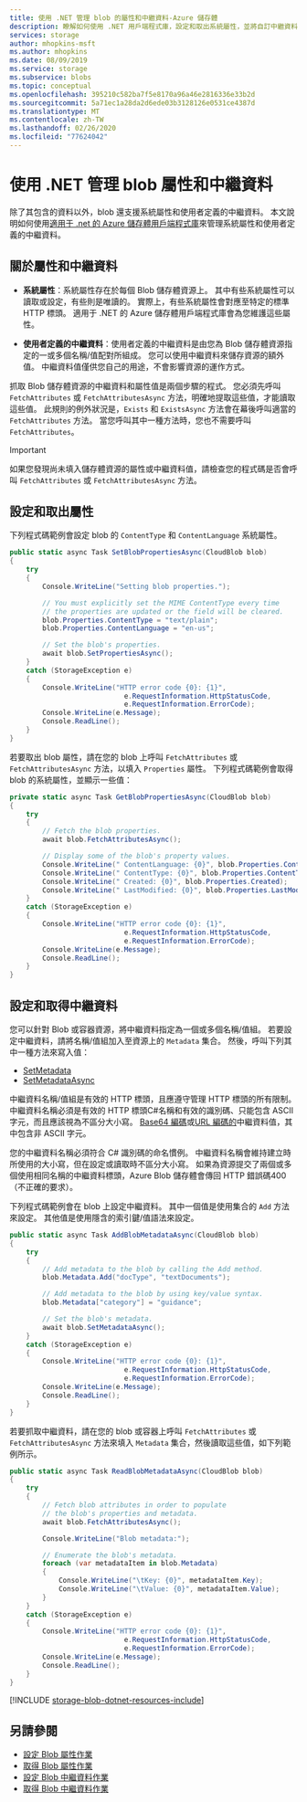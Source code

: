 ```yaml
---
title: 使用 .NET 管理 blob 的屬性和中繼資料-Azure 儲存體
description: 瞭解如何使用 .NET 用戶端程式庫，設定和取出系統屬性，並將自訂中繼資料儲存在 Azure 儲存體帳戶中的 blob 上。
services: storage
author: mhopkins-msft
ms.author: mhopkins
ms.date: 08/09/2019
ms.service: storage
ms.subservice: blobs
ms.topic: conceptual
ms.openlocfilehash: 395210c582ba7f5e8170a96a46e2816336e33b2d
ms.sourcegitcommit: 5a71ec1a28da2d6ede03b3128126e0531ce4387d
ms.translationtype: MT
ms.contentlocale: zh-TW
ms.lasthandoff: 02/26/2020
ms.locfileid: "77624042"
---
```

# <a name="manage-blob-properties-and-metadata-with-net"></a>使用 .NET 管理 blob 屬性和中繼資料

除了其包含的資料以外，blob 還支援系統屬性和使用者定義的中繼資料。 本文說明如何使用[適用于 .net 的 Azure 儲存體用戶端程式庫](/dotnet/api/overview/azure/storage/client)來管理系統屬性和使用者定義的中繼資料。

## <a name="about-properties-and-metadata"></a>關於屬性和中繼資料

- **系統屬性**：系統屬性存在於每個 Blob 儲存體資源上。 其中有些系統屬性可以讀取或設定，有些則是唯讀的。 實際上，有些系統屬性會對應至特定的標準 HTTP 標頭。 適用于 .NET 的 Azure 儲存體用戶端程式庫會為您維護這些屬性。

- **使用者定義的中繼資料**：使用者定義的中繼資料是由您為 Blob 儲存體資源指定的一或多個名稱/值配對所組成。 您可以使用中繼資料來儲存資源的額外值。 中繼資料值僅供您自己的用途，不會影響資源的運作方式。

抓取 Blob 儲存體資源的中繼資料和屬性值是兩個步驟的程式。 您必須先呼叫 `FetchAttributes` 或 `FetchAttributesAsync` 方法，明確地提取這些值，才能讀取這些值。 此規則的例外狀況是，`Exists` 和 `ExistsAsync` 方法會在幕後呼叫適當的 `FetchAttributes` 方法。 當您呼叫其中一種方法時，您也不需要呼叫 `FetchAttributes`。

> [!IMPORTANT]
> 如果您發現尚未填入儲存體資源的屬性或中繼資料值，請檢查您的程式碼是否會呼叫 `FetchAttributes` 或 `FetchAttributesAsync` 方法。

## <a name="set-and-retrieve-properties"></a>設定和取出屬性

下列程式碼範例會設定 blob 的 `ContentType` 和 `ContentLanguage` 系統屬性。

```csharp
public static async Task SetBlobPropertiesAsync(CloudBlob blob)
{
    try
    {
        Console.WriteLine("Setting blob properties.");

        // You must explicitly set the MIME ContentType every time
        // the properties are updated or the field will be cleared.
        blob.Properties.ContentType = "text/plain";
        blob.Properties.ContentLanguage = "en-us";

        // Set the blob's properties.
        await blob.SetPropertiesAsync();
    }
    catch (StorageException e)
    {
        Console.WriteLine("HTTP error code {0}: {1}",
                            e.RequestInformation.HttpStatusCode,
                            e.RequestInformation.ErrorCode);
        Console.WriteLine(e.Message);
        Console.ReadLine();
    }
}
```

若要取出 blob 屬性，請在您的 blob 上呼叫 `FetchAttributes` 或 `FetchAttributesAsync` 方法，以填入 `Properties` 屬性。 下列程式碼範例會取得 blob 的系統屬性，並顯示一些值：

```csharp
private static async Task GetBlobPropertiesAsync(CloudBlob blob)
{
    try
    {
        // Fetch the blob properties.
        await blob.FetchAttributesAsync();

        // Display some of the blob's property values.
        Console.WriteLine(" ContentLanguage: {0}", blob.Properties.ContentLanguage);
        Console.WriteLine(" ContentType: {0}", blob.Properties.ContentType);
        Console.WriteLine(" Created: {0}", blob.Properties.Created);
        Console.WriteLine(" LastModified: {0}", blob.Properties.LastModified);
    }
    catch (StorageException e)
    {
        Console.WriteLine("HTTP error code {0}: {1}",
                            e.RequestInformation.HttpStatusCode,
                            e.RequestInformation.ErrorCode);
        Console.WriteLine(e.Message);
        Console.ReadLine();
    }
}
```

## <a name="set-and-retrieve-metadata"></a>設定和取得中繼資料

您可以針對 Blob 或容器資源，將中繼資料指定為一個或多個名稱/值組。 若要設定中繼資料，請將名稱/值組加入至資源上的 `Metadata` 集合。 然後，呼叫下列其中一種方法來寫入值：

- [SetMetadata](/dotnet/api/microsoft.azure.storage.blob.cloudblob.setmetadata)
- [SetMetadataAsync](/dotnet/api/microsoft.azure.storage.blob.cloudblob.setmetadataasync)

中繼資料名稱/值組是有效的 HTTP 標頭，且應遵守管理 HTTP 標頭的所有限制。 中繼資料名稱必須是有效的 HTTP 標頭C#名稱和有效的識別碼、只能包含 ASCII 字元，而且應該視為不區分大小寫。 [Base64 編碼](https://docs.microsoft.com/dotnet/api/system.convert.tobase64string)或[URL 編碼的](https://docs.microsoft.com/dotnet/api/system.web.httputility.urlencode)中繼資料值，其中包含非 ASCII 字元。

您的中繼資料名稱必須符合 C# 識別碼的命名慣例。 中繼資料名稱會維持建立時所使用的大小寫，但在設定或讀取時不區分大小寫。 如果為資源提交了兩個或多個使用相同名稱的中繼資料標頭，Azure Blob 儲存體會傳回 HTTP 錯誤碼400（不正確的要求）。

下列程式碼範例會在 blob 上設定中繼資料。 其中一個值是使用集合的 `Add` 方法來設定。 其他值是使用隱含的索引鍵/值語法來設定。

```csharp
public static async Task AddBlobMetadataAsync(CloudBlob blob)
{
    try
    {
        // Add metadata to the blob by calling the Add method.
        blob.Metadata.Add("docType", "textDocuments");

        // Add metadata to the blob by using key/value syntax.
        blob.Metadata["category"] = "guidance";

        // Set the blob's metadata.
        await blob.SetMetadataAsync();
    }
    catch (StorageException e)
    {
        Console.WriteLine("HTTP error code {0}: {1}",
                            e.RequestInformation.HttpStatusCode,
                            e.RequestInformation.ErrorCode);
        Console.WriteLine(e.Message);
        Console.ReadLine();
    }
}
```

若要抓取中繼資料，請在您的 blob 或容器上呼叫 `FetchAttributes` 或 `FetchAttributesAsync` 方法來填入 `Metadata` 集合，然後讀取這些值，如下列範例所示。

```csharp
public static async Task ReadBlobMetadataAsync(CloudBlob blob)
{
    try
    {
        // Fetch blob attributes in order to populate 
        // the blob's properties and metadata.
        await blob.FetchAttributesAsync();

        Console.WriteLine("Blob metadata:");

        // Enumerate the blob's metadata.
        foreach (var metadataItem in blob.Metadata)
        {
            Console.WriteLine("\tKey: {0}", metadataItem.Key);
            Console.WriteLine("\tValue: {0}", metadataItem.Value);
        }
    }
    catch (StorageException e)
    {
        Console.WriteLine("HTTP error code {0}: {1}",
                            e.RequestInformation.HttpStatusCode,
                            e.RequestInformation.ErrorCode);
        Console.WriteLine(e.Message);
        Console.ReadLine();
    }
}
```

[!INCLUDE [storage-blob-dotnet-resources-include](../../../includes/storage-blob-dotnet-resources-include.md)]

## <a name="see-also"></a>另請參閱

- [設定 Blob 屬性作業](/rest/api/storageservices/set-blob-properties)
- [取得 Blob 屬性作業](/rest/api/storageservices/get-blob-properties)
- [設定 Blob 中繼資料作業](/rest/api/storageservices/set-blob-metadata)
- [取得 Blob 中繼資料作業](/rest/api/storageservices/get-blob-metadata)
